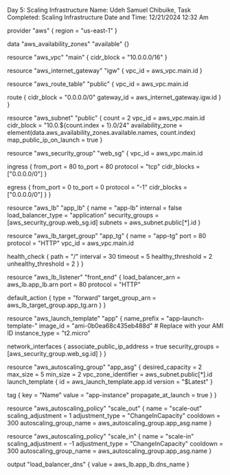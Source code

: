Day 5: Scaling Infrastructure
Name: Udeh Samuel Chibuike,
Task Completed: Scaling Infrastructure
Date and Time: 12/21/2024 12:32 Am 

provider "aws" {
  region = "us-east-1"
}

data "aws_availability_zones" "available" {}

resource "aws_vpc" "main" {
  cidr_block = "10.0.0.0/16"
}

resource "aws_internet_gateway" "igw" {
  vpc_id = aws_vpc.main.id
}

resource "aws_route_table" "public" {
  vpc_id = aws_vpc.main.id

  route {
    cidr_block = "0.0.0.0/0"
    gateway_id = aws_internet_gateway.igw.id
  }
}

resource "aws_subnet" "public" {
  count                 = 2
  vpc_id                = aws_vpc.main.id
  cidr_block            = "10.0.${count.index + 1}.0/24"
  availability_zone     = element(data.aws_availability_zones.available.names, count.index)
  map_public_ip_on_launch = true
}

resource "aws_security_group" "web_sg" {
  vpc_id = aws_vpc.main.id

  ingress {
    from_port   = 80
    to_port     = 80
    protocol    = "tcp"
    cidr_blocks = ["0.0.0.0/0"]
  }

  egress {
    from_port   = 0
    to_port     = 0
    protocol    = "-1"
    cidr_blocks = ["0.0.0.0/0"]
  }
}

resource "aws_lb" "app_lb" {
  name               = "app-lb"
  internal           = false
  load_balancer_type = "application"
  security_groups    = [aws_security_group.web_sg.id]
  subnets            = aws_subnet.public[*].id
}

resource "aws_lb_target_group" "app_tg" {
  name     = "app-tg"
  port     = 80
  protocol = "HTTP"
  vpc_id   = aws_vpc.main.id

  health_check {
    path                = "/"
    interval            = 30
    timeout             = 5
    healthy_threshold  = 2
    unhealthy_threshold = 2
  }
}

resource "aws_lb_listener" "front_end" {
  load_balancer_arn = aws_lb.app_lb.arn
  port              = 80
  protocol          = "HTTP"

  default_action {
    type             = "forward"
    target_group_arn = aws_lb_target_group.app_tg.arn
  }
}

resource "aws_launch_template" "app" {
  name_prefix   = "app-launch-template-"
  image_id      = "ami-0b0ea68c435eb488d"  # Replace with your AMI ID
  instance_type = "t2.micro"

  network_interfaces {
    associate_public_ip_address = true
    security_groups = [aws_security_group.web_sg.id]
  }
}

resource "aws_autoscaling_group" "app_asg" {
  desired_capacity     = 2
  max_size             = 5
  min_size             = 2
  vpc_zone_identifier = aws_subnet.public[*].id
  launch_template {
    id      = aws_launch_template.app.id
    version = "$Latest"
  }

  tag {
    key                 = "Name"
    value               = "app-instance"
    propagate_at_launch = true
  }
}

resource "aws_autoscaling_policy" "scale_out" {
  name                   = "scale-out"
  scaling_adjustment      = 1
  adjustment_type        = "ChangeInCapacity"
  cooldown               = 300
  autoscaling_group_name = aws_autoscaling_group.app_asg.name
}

resource "aws_autoscaling_policy" "scale_in" {
  name                   = "scale-in"
  scaling_adjustment      = -1
  adjustment_type        = "ChangeInCapacity"
  cooldown               = 300
  autoscaling_group_name = aws_autoscaling_group.app_asg.name
}

output "load_balancer_dns" {
  value = aws_lb.app_lb.dns_name
}